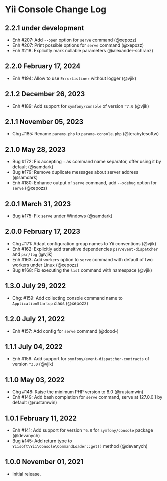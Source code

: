 # Yii Console Change Log

## 2.2.1 under development

- Enh #207: Add `--open` option for `serve` command (@xepozz)
- Enh #207: Print possible options for `serve` command (@xepozz)
- Enh #218: Explicitly mark nullable parameters (@alexander-schranz)

## 2.2.0 February 17, 2024

- Enh #194: Allow to use `ErrorListiner` without logger (@vjik)

## 2.1.2 December 26, 2023

- Enh #189: Add support for `symfony/console` of version `^7.0` (@vjik)

## 2.1.1 November 05, 2023

- Chg #185: Rename `params.php` to `params-console.php` (@terabytesoftw)

## 2.1.0 May 28, 2023

- Bug #172: Fix accepting `:` as command name separator, offer using it by default (@samdark)
- Bug #179: Remove duplicate messages about server address (@samdark)
- Enh #180: Enhance output of `serve` command, add `--xdebug` option for `serve` (@xepozz)

## 2.0.1 March 31, 2023

- Bug #175: Fix `serve` under Windows (@samdark)

## 2.0.0 February 17, 2023

- Chg #171: Adapt configuration group names to Yii conventions (@vjik)
- Enh #162: Explicitly add transitive dependencies `psr/event-dispatcher` and `psr/log` (@vjik)
- Enh #163: Add `workers` option to `serve` command with default of two workers under Linux (@xepozz)
- Bug #168: Fix executing the `list` command with namespace (@vjik)

## 1.3.0 July 29, 2022

- Chg: #159: Add collecting console command name to `ApplicationStartup` class (@xepozz)

## 1.2.0 July 21, 2022

- Enh #157: Add config for `serve` command (@dood-)

## 1.1.1 July 04, 2022

- Enh #156: Add support for `symfony/event-dispatcher-contracts` of version `^3.0` (@vjik)

## 1.1.0 May 03, 2022

- Chg #148: Raise the minimum PHP version to 8.0 (@rustamwin)
- Enh #149: Add bash completion for `serve` command, serve at 127.0.0.1 by default (@rustamwin)

## 1.0.1 February 11, 2022

- Enh #141: Add support for version `^6.0` for `symfony/console` package (@devanych)
- Bug #145: Add return type to `Yiisoft\Yii\Console\CommandLoader::get()` method (@devanych)

## 1.0.0 November 01, 2021

- Initial release.
